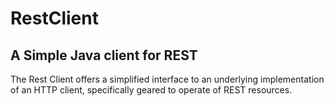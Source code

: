 <h1>RestClient</h1>
<h2>A Simple Java client for REST</h2>
<p>
The Rest Client offers a simplified interface to an underlying implementation of an HTTP client, 
specifically geared to operate of REST resources.
</p>
